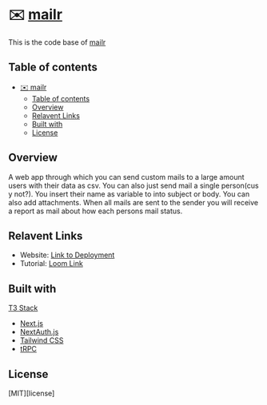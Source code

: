 # ✉️ [mailr](https://mailr.gjd.one)

This is the code base of [mailr](https://mailr.gjd.one)

## Table of contents

- [✉️ mailr](#️-mailr)
  - [Table of contents](#table-of-contents)
  - [Overview](#overview)
  - [Relavent Links](#relavent-links)
  - [Built with](#built-with)
  - [License](#license)

## Overview

A web app through which you can send custom mails to a large amount users with their data as csv. You can also just send mail a single person(cus y not?). You insert their name as variable to into subject or body. You can also add attachments. When all mails are sent to the sender you will receive a report as mail about how each persons mail status.

## Relavent Links

- Website: [Link to Deployment](https://jaideepguntupalli.com)
- Tutorial: [Loom Link](https://www.loom.com/share/fa5269c48ec8402ca4419a14e54f61a5)

## Built with

[T3 Stack](https://create.t3.gg/)

- [Next.js](https://nextjs.org)
- [NextAuth.js](https://next-auth.js.org)
- [Tailwind CSS](https://tailwindcss.com)
- [tRPC](https://trpc.io)

## License

[MIT][license]
